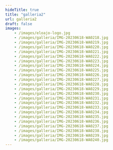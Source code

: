 ```yaml
---
hideTitle: true
title: "galleria2"
url: galleria2
draft: false
images:
    - /images/eloajo-logo.jpg
    - /images/galleria/IMG-20230618-WA0218.jpg
    - /images/galleria/IMG-20230618-WA0219.jpg
    - /images/galleria/IMG-20230618-WA0220.jpg
    - /images/galleria/IMG-20230618-WA0221.jpg
    - /images/galleria/IMG-20230618-WA0222.jpg
    - /images/galleria/IMG-20230618-WA0223.jpg
    - /images/galleria/IMG-20230618-WA0224.jpg
    - /images/galleria/IMG-20230618-WA0225.jpg
    - /images/galleria/IMG-20230618-WA0226.jpg
    - /images/galleria/IMG-20230618-WA0227.jpg
    - /images/galleria/IMG-20230618-WA0228.jpg
    - /images/galleria/IMG-20230618-WA0229.jpg
    - /images/galleria/IMG-20230618-WA0230.jpg
    - /images/galleria/IMG-20230618-WA0231.jpg
    - /images/galleria/IMG-20230618-WA0232.jpg
    - /images/galleria/IMG-20230618-WA0233.jpg
    - /images/galleria/IMG-20230618-WA0234.jpg
    - /images/galleria/IMG-20230618-WA0235.jpg
    - /images/galleria/IMG-20230618-WA0236.jpg
    - /images/galleria/IMG-20230618-WA0237.jpg
    - /images/galleria/IMG-20230618-WA0238.jpg
    - /images/galleria/IMG-20230618-WA0239.jpg
    - /images/galleria/IMG-20230618-WA0240.jpg
---
```

